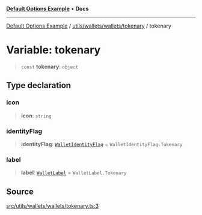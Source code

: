 [**Default Options Example**](../../../../../README.md) • **Docs**

***

[Default Options Example](../../../../../modules.md) / [utils/wallets/wallets/tokenary](../README.md) / tokenary

# Variable: tokenary

> `const` **tokenary**: `object`

## Type declaration

### icon

> **icon**: `string`

### identityFlag

> **identityFlag**: [`WalletIdentityFlag`](../../../types/enumerations/WalletIdentityFlag.md) = `WalletIdentityFlag.Tokenary`

### label

> **label**: [`WalletLabel`](../../../types/enumerations/WalletLabel.md) = `WalletLabel.Tokenary`

## Source

[src/utils/wallets/wallets/tokenary.ts:3](https://github.com/bgd-labs/fe-shared/blob/022d31eeb7e61eeffe2ddf65992458f822122ffc/src/utils/wallets/wallets/tokenary.ts#L3)
